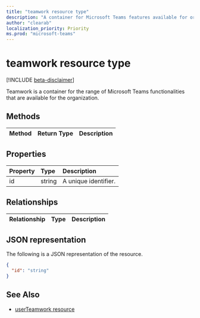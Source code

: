```yaml
---
title: "teamwork resource type"
description: "A container for Microsoft Teams features available for organization."
author: "clearab"
localization_priority: Priority
ms.prod: "microsoft-teams"
---
```


# teamwork resource type

[!INCLUDE [beta-disclaimer](../../includes/beta-disclaimer.md)]

Teamwork is a container for the range of Microsoft Teams functionalities that are available for the organization.

## Methods

| Method       | Return Type  |Description|
|:---------------|:--------|:----------|

## Properties

| Property | Type	| Description |
|:---------------|:--------|:----------|
|id|string| A unique identifier. |

## Relationships

| Relationship | Type	| Description |
|:---------------|:--------|:----------|

## JSON representation

The following is a JSON representation of the resource.

<!-- {
  "blockType": "resource",
  "@odata.type": "microsoft.graph.teamwork",
  "baseType": "microsoft.graph.entity"
}-->

```json
{
  "id": "string"
}

```

<!-- uuid: 8fcb5dbc-d5aa-4681-8e31-b001d5168d79
2015-10-25 14:57:30 UTC -->
<!--
{
  "type": "#page.annotation",
  "description": "teamwork resource",
  "keywords": "",
  "section": "documentation",
  "tocPath": "",
  "suppressions": []
}
-->

## See Also
- [userTeamwork resource](userteamwork.md)
